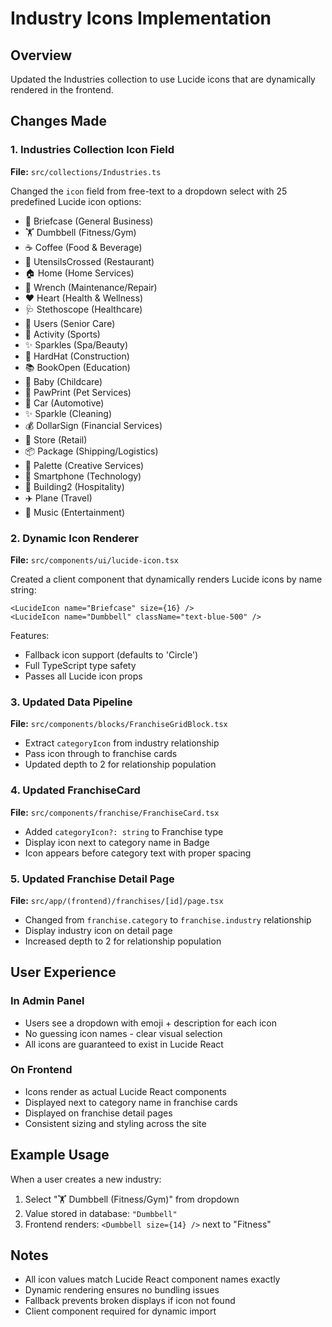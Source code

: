 # Industry Icons Implementation

## Overview

Updated the Industries collection to use Lucide icons that are dynamically rendered in the frontend.

## Changes Made

### 1. Industries Collection Icon Field

**File:** `src/collections/Industries.ts`

Changed the `icon` field from free-text to a dropdown select with 25 predefined Lucide icon options:

- 💼 Briefcase (General Business)
- 🏋️ Dumbbell (Fitness/Gym)
- ☕ Coffee (Food & Beverage)
- 🍔 UtensilsCrossed (Restaurant)
- 🏠 Home (Home Services)
- 🔧 Wrench (Maintenance/Repair)
- ❤️ Heart (Health & Wellness)
- 🩺 Stethoscope (Healthcare)
- 👥 Users (Senior Care)
- 🏃 Activity (Sports)
- ✨ Sparkles (Spa/Beauty)
- 👷 HardHat (Construction)
- 📚 BookOpen (Education)
- 👶 Baby (Childcare)
- 🐾 PawPrint (Pet Services)
- 🚗 Car (Automotive)
- ✨ Sparkle (Cleaning)
- 💰 DollarSign (Financial Services)
- 🏪 Store (Retail)
- 📦 Package (Shipping/Logistics)
- 🎨 Palette (Creative Services)
- 📱 Smartphone (Technology)
- 🏢 Building2 (Hospitality)
- ✈️ Plane (Travel)
- 🎵 Music (Entertainment)

### 2. Dynamic Icon Renderer

**File:** `src/components/ui/lucide-icon.tsx`

Created a client component that dynamically renders Lucide icons by name string:

```tsx
<LucideIcon name="Briefcase" size={16} />
<LucideIcon name="Dumbbell" className="text-blue-500" />
```

Features:

- Fallback icon support (defaults to 'Circle')
- Full TypeScript type safety
- Passes all Lucide icon props

### 3. Updated Data Pipeline

**File:** `src/components/blocks/FranchiseGridBlock.tsx`

- Extract `categoryIcon` from industry relationship
- Pass icon through to franchise cards
- Updated depth to 2 for relationship population

### 4. Updated FranchiseCard

**File:** `src/components/franchise/FranchiseCard.tsx`

- Added `categoryIcon?: string` to Franchise type
- Display icon next to category name in Badge
- Icon appears before category text with proper spacing

### 5. Updated Franchise Detail Page

**File:** `src/app/(frontend)/franchises/[id]/page.tsx`

- Changed from `franchise.category` to `franchise.industry` relationship
- Display industry icon on detail page
- Increased depth to 2 for relationship population

## User Experience

### In Admin Panel

- Users see a dropdown with emoji + description for each icon
- No guessing icon names - clear visual selection
- All icons are guaranteed to exist in Lucide React

### On Frontend

- Icons render as actual Lucide React components
- Displayed next to category name in franchise cards
- Displayed on franchise detail pages
- Consistent sizing and styling across the site

## Example Usage

When a user creates a new industry:

1. Select "🏋️ Dumbbell (Fitness/Gym)" from dropdown
2. Value stored in database: `"Dumbbell"`
3. Frontend renders: `<Dumbbell size={14} />` next to "Fitness"

## Notes

- All icon values match Lucide React component names exactly
- Dynamic rendering ensures no bundling issues
- Fallback prevents broken displays if icon not found
- Client component required for dynamic import
